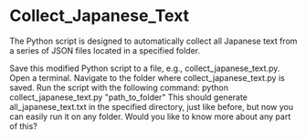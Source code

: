 # Collect_Japanese_Text
The Python script is designed to automatically collect all Japanese text from a series of JSON files located in a specified folder.

Save this modified Python script to a file, e.g., collect_japanese_text.py.
Open a terminal.
Navigate to the folder where collect_japanese_text.py is saved.
Run the script with the following command:
python collect_japanese_text.py "path_to_folder"
This should generate all_japanese_text.txt in the specified directory, just like before, but now you can easily run it on any folder. Would you like to know more about any part of this?
